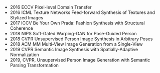 + 2016 ECCV Pixel-level Domain Transfer 
+ 2016 ICML Texture Networks Feed-forward Synthesis of Textures and Stylized Images 
+ 2017 ICCV Be Your Own Prada: Fashion Synthesis with Structural Coherence 
+ 2018 NIPS Soft-Gated Warping-GAN for Pose-Guided Person
+ 2018 CVPR Unsupervised Person Image Synthesis in Arbitrary Poses 
+ 2018 ACM MM Multi-View Image Generation from a Single-View 
+ 2019 CVPR Semantic Image Synthesis with Spatially-Adaptive Normalization 
+ 2019, CVPR, Unsupervised Person Image Generation with Semantic Parsing Transformation
